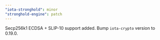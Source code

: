 ```yaml
---
"iota-stronghold": minor
"stronghold-engine": patch
---
```


Secp256k1 ECDSA + SLIP-10 support added.
Bump `iota-crypto` version to 0.19.0.
